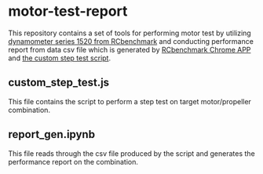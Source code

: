 # motor-test-report
This repository contains a set of tools for performing motor test by utilizing [dynamometer series 1520 from RCbenchmark](http://www.rcbenchmark.com/product/thrust-stand-1520/) and conducting performance report from data csv file which is generated by [RCbenchmark Chrome APP](https://chrome.google.com/webstore/detail/rcbenchmarkcom-gui/loaadjknlfcpljcickkiogkbmollildg) and [the custom step test script](./custom_step_test.js).

## custom_step_test.js
This file contains the script to perform a step test on target motor/propeller combination.

## report_gen.ipynb
This file reads through the csv file produced by the script and generates the performance report on the combination.